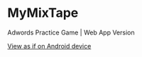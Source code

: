 # MyMixTape
Adwords Practice Game | Web App Version

[View as if on Android device](http://quirktools.com/screenfly/#u=https%3A//nicholaskrause.github.io/AdwordsPracticeGame/&w=320&h=568&a=37&s=1)
